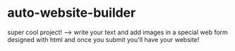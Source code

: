 # auto-website-builder
super cool project! --> write your text and add images in a special web form designed with html and once you submit you'll have your website!

